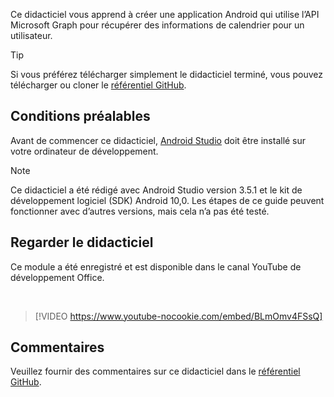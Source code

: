 <!-- markdownlint-disable MD002 MD041 -->

Ce didacticiel vous apprend à créer une application Android qui utilise l’API Microsoft Graph pour récupérer des informations de calendrier pour un utilisateur.

> [!TIP]
> Si vous préférez télécharger simplement le didacticiel terminé, vous pouvez télécharger ou cloner le [référentiel GitHub](https://github.com/microsoftgraph/msgraph-training-android).

## <a name="prerequisites"></a>Conditions préalables

Avant de commencer ce didacticiel, [Android Studio](https://developer.android.com/studio/) doit être installé sur votre ordinateur de développement.

> [!NOTE]
> Ce didacticiel a été rédigé avec Android Studio version 3.5.1 et le kit de développement logiciel (SDK) Android 10,0. Les étapes de ce guide peuvent fonctionner avec d’autres versions, mais cela n’a pas été testé.

## <a name="watch-the-tutorial"></a>Regarder le didacticiel

Ce module a été enregistré et est disponible dans le canal YouTube de développement Office.

<!-- markdownlint-disable MD033 MD034 -->
<br/>

> [!VIDEO https://www.youtube-nocookie.com/embed/BLmOmv4FSsQ]
<!-- markdownlint-enable MD033 MD034 -->

## <a name="feedback"></a>Commentaires

Veuillez fournir des commentaires sur ce didacticiel dans le [référentiel GitHub](https://github.com/microsoftgraph/msgraph-training-android).
